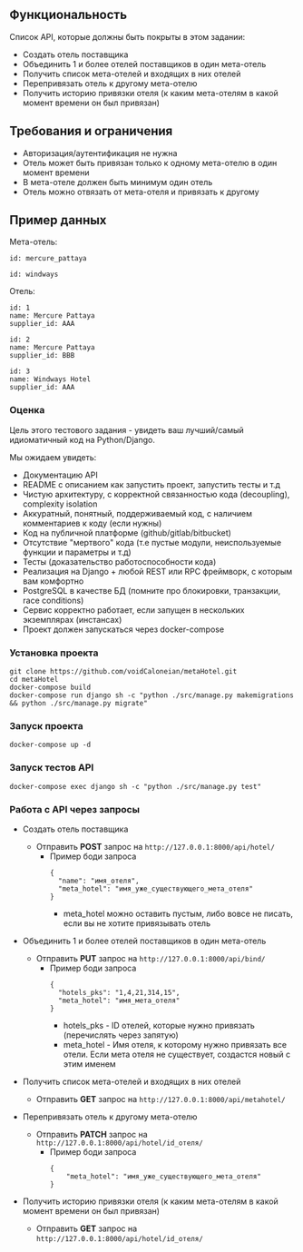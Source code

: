 ## Функциональность

Список API, которые должны быть покрыты в этом задании:

- Создать отель поставщика
- Объединить 1 и более отелей поставщиков в один мета-отель
- Получить список мета-отелей и входящих в них отелей
- Перепривязать отель к другому мета-отелю
- Получить историю привязки отеля (к каким мета-отелям в какой момент времени он был привязан)

## Требования и ограничения

- Авторизация/аутентификация не нужна
- Отель может быть привязан только к одному мета-отелю в один момент времени
- В мета-отеле должен быть минимум один отель
- Отель можно отвязать от мета-отеля и привязать к другому

## Пример данных

Мета-отель:

```
id: mercure_pattaya

id: windways
```

Отель:
```
id: 1
name: Mercure Pattaya
supplier_id: AAA

id: 2
name: Mercure Pattaya
supplier_id: BBB

id: 3
name: Windways Hotel
supplier_id: AAA
```

### Оценка

Цель этого тестового задания - увидеть ваш лучший/самый идиоматичный код на Python/Django. 

Мы ожидаем увидеть:

- Документацию API
- README с описанием как запустить проект, запустить тесты и т.д
- Чистую архитектуру, с корректной связанностью кода (decoupling), complexity isolation
- Аккуратный, понятный, поддерживаемый код, с наличием комментариев к коду (если нужны)
- Код на публичной платформе (github/gitlab/bitbucket)
- Отсутствие "мертвого" кода (т.е пустые модули, неиспользуемые функции и параметры и т.д)
- Тесты (доказательство работоспособности кода)
- Реализация на Django + любой REST или RPC фреймворк, с которым вам комфортно
- PostgreSQL в качестве БД (помните про блокировки, транзакции, race conditions)
- Сервис корректно работает, если запущен в нескольких экземплярах (инстансах)
- Проект должен запускаться через docker-compose

### Установка проекта

```code
git clone https://github.com/voidCaloneian/metaHotel.git
cd metaHotel
docker-compose build
docker-compose run django sh -c "python ./src/manage.py makemigrations && python ./src/manage.py migrate"
```

### Запуск проекта
```code
docker-compose up -d
```

### Запуск тестов API
```code
docker-compose exec django sh -c "python ./src/manage.py test"
```

### Работа с API через запросы
- Создать отель поставщика
  - Отправить **POST** запрос на ```http://127.0.0.1:8000/api/hotel/``` 
    - Пример боди запроса
      ```code
      {
        "name": "имя_отеля",
        "meta_hotel": "имя_уже_существующего_мета_отеля"  
      }
      ```
      - meta_hotel можно оставить пустым, либо вовсе не писать, если вы не хотите привязывать отель
- Объединить 1 и более отелей поставщиков в один мета-отель
  - Отправить **PUT** запрос на ```http://127.0.0.1:8000/api/bind/```
    - Пример боди запроса 
      ```code
      {
        "hotels_pks": "1,4,21,314,15",
        "meta_hotel": "имя_мета_отеля" 
      }
      ```
      - hotels_pks - ID отелей, которые нужно привязать (перечислять через запятую)
      - meta_hotel - Имя отеля, к которому нужно привязать все отели. Если мета отеля не существует, создастся новый с этим именем

- Получить список мета-отелей и входящих в них отелей
  - Отправить **GET** запрос на ```http://127.0.0.1:8000/api/metahotel/```

- Перепривязать отель к другому мета-отелю 
  - Отправить **PATCH** запрос на ```http://127.0.0.1:8000/api/hotel/id_отеля/```
    - Пример боди запроса 
      ```code
      {
          "meta_hotel": "имя_уже_существующего_мета_отеля"
      }
      ```
- Получить историю привязки отеля (к каким мета-отелям в какой момент времени он был привязан)
  - Отправить **GET** запрос на ```http://127.0.0.1:8000/api/hotel/id_отеля/```
